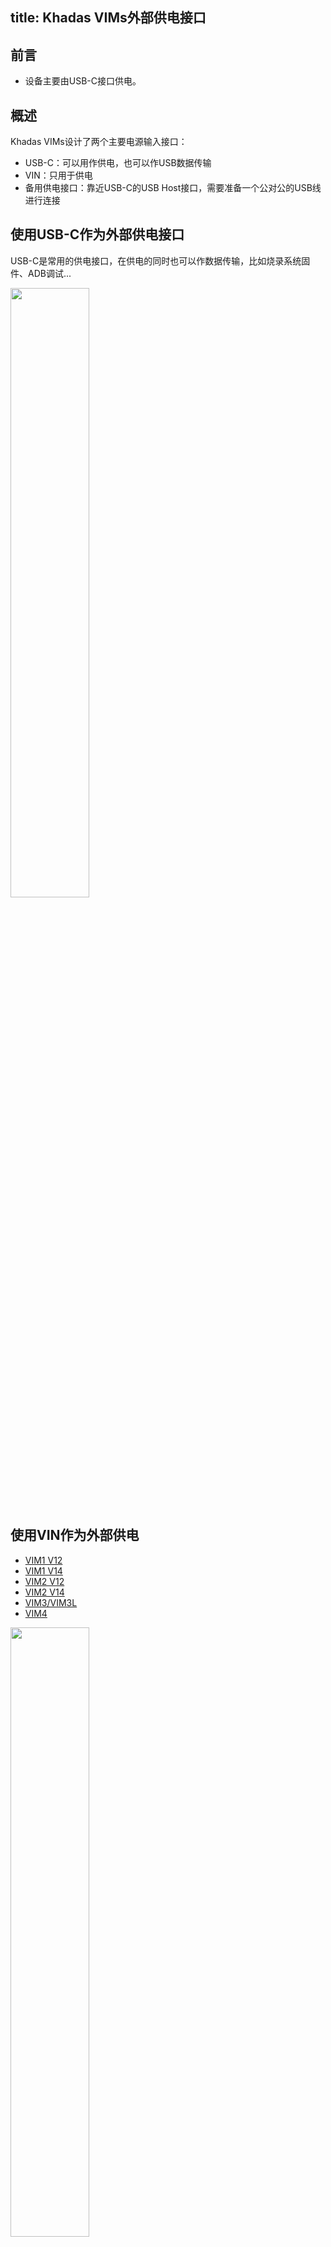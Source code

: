 title: Khadas VIMs外部供电接口
---

## 前言
 * 设备主要由USB-C接口供电。

## 概述
Khadas VIMs设计了两个主要电源输入接口：
 * USB-C：可以用作供电，也可以作USB数据传输
 * VIN：只用于供电
 * 备用供电接口：靠近USB-C的USB Host接口，需要准备一个公对公的USB线进行连接

## 使用USB-C作为外部供电接口
USB-C是常用的供电接口，在供电的同时也可以作数据传输，比如烧录系统固件、ADB调试...

<img src="/android/images/vim3/EXT_USBC.png" width="50%" height="50%" >

## 使用VIN作为外部供电

<ul class="nav nav-tabs" id="myTab" role="tablist">
  <li class="nav-item" role="presentation">
    <a class="nav-link" id="vim1v12-tab" data-toggle="tab" href="#vim1v12" role="tab" aria-controls="vim1v12" aria-selected="false">VIM1 V12</a>
  </li>
  <li class="nav-item" role="presentation">
    <a class="nav-link" id="vim1v14-tab" data-toggle="tab" href="#vim1v14" role="tab" aria-controls="vim1v14" aria-selected="false">VIM1 V14</a>
  </li>
  <li class="nav-item" role="presentation">
    <a class="nav-link" id="vim2v12-tab" data-toggle="tab" href="#vim2v12" role="tab" aria-controls="vim2v12" aria-selected="false">VIM2 V12</a>
  </li>
  <li class="nav-item" role="presentation">
    <a class="nav-link" id="vim2v14-tab" data-toggle="tab" href="#vim2v14" role="tab" aria-controls="vim2v14" aria-selected="false">VIM2 V14</a>
  </li>
  <li class="nav-item" role="presentation">
    <a class="nav-link" id="vim3-tab" data-toggle="tab" href="#vim3" role="tab" aria-controls="vim3" aria-selected="false">VIM3/VIM3L</a>
  </li>
  <li class="nav-item" role="presentation">
    <a class="nav-link active" id="vim4-tab" data-toggle="tab" href="#vim4" role="tab" aria-controls="vim4" aria-selected="true">VIM4</a>
  </li>
</ul>
<div class="tab-content" id="myTabContent">
<div class="tab-pane fade" id="vim1v12" role="tabpanel" aria-labelledby="vim1v12-tab">

<img src="/android/images/vim1/vim1_v12_ext.png" width="50%" height="50%" >

VIN供电接口座子规格参数：4-Pin 1.25mm间距。

电压范围是0~5V。

</div>
<div class="tab-pane fade" id="vim1v14" role="tabpanel" aria-labelledby="vim1v14-tab">

<img src="/android/images/vim1/vim1_v14_ext.png" width="50%" height="50%" >

VIN供电接口座子规格参数：4-Pin 1.2mm间距。

带有三角形标志的为1号脚。1号脚和2号脚为电源正极，3号和4号脚为电源负极。


电压范围是0~5V。

</div>
<div class="tab-pane fade" id="vim2v12" role="tabpanel" aria-labelledby="vim2v12-tab">

<img src="/android/images/vim2/vim2_v12_ext.png" width="50%" height="50%" >

电压范围是0~5V。

</div>
<div class="tab-pane fade" id="vim2v14" role="tabpanel" aria-labelledby="vim2v14-tab">

<img src="/android/images/vim2/vim2_v14_ext.png" width="50%" height="50%" >

电压范围是0~5V。

</div>
<div class="tab-pane fade" id="vim3" role="tabpanel" aria-labelledby="vim3-tab">

<img src="/android/images/vim3/vim3_v12_ext.png" width="50%" height="50%" >

VIN供电接口座子规格参数：4-Pin 1.2mm间距。

带有三角形标志的为1号脚。1号脚和2号脚为电源正极，3号和4号脚为电源负极。

电压范围是0~20V。

</div>

<div class="tab-pane fade show active" id="vim4" role="tabpanel" aria-labelledby="vim4-tab">

<img src="/android/images/vim4/vim4_v12_ext.png" width="50%" height="50%" >

板上VIN供电接口 [Molex 78171](https://www.molex.com/molex/products/datasheet.jsp?part=active/0781710004_PCB_HEADERS.xml&channel=Products&Lang=en-US)。
板上VIN供电接口连接器 [Molex 78172](https://www.molex.com/molex/products/datasheet.jsp?part=active/0781720004_CRIMP_HOUSINGS.xml)。

VIN供电接口座子规格参数：4-Pin 1.2mm间距。

带有三角形标志的为1号脚。1号脚和2号脚为电源正极，3号和4号脚为电源负极。

电压范围是0~20V。

</div>
</div>
	

{% note info 提示 %}

目前我们还没有VIN接口的电源线售卖，需要用户自己DIY。

{% endnote %}


## 更多资料
* [VIM1接口描述](/android/zh-cn/vim1/VimInterfaces.html)
* [VIM2接口描述](/android/zh-cn/vim2/Vim2Interfaces.html)
* [VIM3接口描述](/android/zh-cn/vim3/Vim3Interfaces.html)
* [VIM4接口描述](/android/zh-cn/vim4/Vim4Interfaces.html)
* [vin对vin连接线](https://www.khadas.com/product-page/vin-to-vin-cable)
